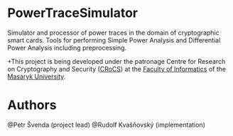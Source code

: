 PowerTraceSimulator
===================

Simulator and processor of power traces in the domain of cryptographic smart cards. Tools for performing Simple Power Analysis and Differential Power Analysis including preprocessing.

+This project is being developed under the patronage Centre for Research on Cryptography and Security ([CRoCS](http://www.fi.muni.cz/research/crocs/)) at the [Faculty of Informatics](http://www.fi.muni.cz/index.xhtml.en) of the [Masaryk University](http://www.muni.cz/?lang=en).

Authors
=======
@Petr Švenda (project lead)
@Rudolf Kvašňovský (implementation)

